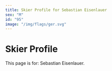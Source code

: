 ```yaml
---
title: Skier Profile for Sebastian Eisenlauer
sex: "M"
id: "95"
image: "/img/flags/ger.svg" 
---
```


# Skier Profile

This page is for: Sebastian Eisenlauer.
    